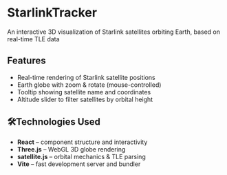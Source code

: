 # StarlinkTracker
An interactive 3D visualization of Starlink satellites orbiting Earth, based on real-time TLE data


## Features

- Real-time rendering of Starlink satellite positions
- Earth globe with zoom & rotate (mouse-controlled)
- Tooltip showing satellite name and coordinates
- Altitude slider to filter satellites by orbital height

## 🛠Technologies Used

- **React** – component structure and interactivity  
- **Three.js** – WebGL 3D globe rendering  
- **satellite.js** – orbital mechanics & TLE parsing  
- **Vite** – fast development server and bundler
